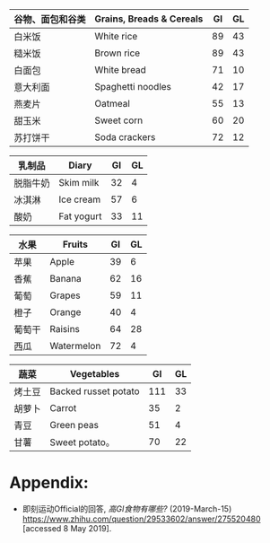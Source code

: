 |谷物、面包和谷类|Grains, Breads & Cereals|GI|GL|
|-------------|------------------------|--|--|
|白米饭        |White rice              |89|43|
|糙米饭        |Brown rice              |89|43|
|白面包        |White bread             |71|10|
|意大利面      |Spaghetti noodles       |42|17|
|燕麦片        |Oatmeal                 |55|13|
|甜玉米        |Sweet corn              |60|20|
|苏打饼干      |Soda crackers           |72|12|

|乳制品   |Diary     |GI|GL|
|--------|----------|--|--|
|脱脂牛奶 |Skim milk |32|4|
|冰淇淋   |Ice cream |57|6|
|酸奶    |Fat yogurt |33|11|
    
|水果 |Fruits    |GI|GL|
|-----|---------|--|--|
|苹果 |Apple     |39|6 |
|香蕉 |Banana    |62|16|
|葡萄 |Grapes    |59|11|
|橙子 |Orange    |40|4 |
|葡萄干|Raisins  |64|28|
|西瓜 |Watermelon|72|4 |

|蔬菜  |Vegetables          |GI|GL|
|-----|---------------------|--|--|
|烤土豆|Backed russet potato|111|33|
|胡萝卜|Carrot              |35|2|
|青豆 |Green peas          |51|4|
|甘薯 |Sweet potato。       |70|22 |

# Appendix:
- 即刻运动Official的回答, *高GI食物有哪些?* (2019-March-15) <https://www.zhihu.com/question/29533602/answer/275520480> [accessed 8 May 2019].